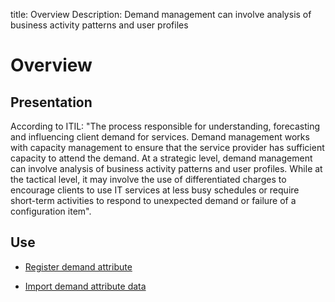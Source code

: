 title: Overview
Description: Demand management can involve analysis of business activity patterns and user profiles
# Overview

Presentation
----------------

According to ITIL: "The process responsible for understanding, forecasting and
influencing client demand for services. Demand management works with capacity
management to ensure that the service provider has sufficient capacity to attend
the demand. At a strategic level, demand management can involve analysis of
business activity patterns and user profiles. While at the tactical level, it
may involve the use of differentiated charges to encourage clients to use IT
services at less busy schedules or require short-term activities to respond to
unexpected demand or failure of a configuration item".

Use
-------

- [Register demand attribute](/en-us/4biz-helium/processes/demand/use/register-demand-attribute.html)

- [Import demand attribute data](/en-us/4biz-helium/processes/demand/use/import-demand-attibute-data.html)


